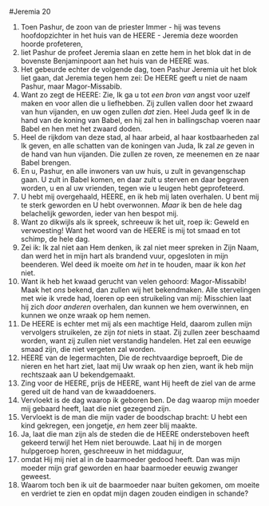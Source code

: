 #Jeremia 20
1. Toen Pashur, de zoon van de priester Immer - hij was tevens hoofdopzichter in het huis van de HEERE - Jeremia deze woorden hoorde profeteren,
2. liet Pashur de profeet Jeremia slaan en zette hem in het blok dat in de bovenste Benjaminpoort aan het huis van de HEERE was.
3. Het gebeurde echter de volgende dag, toen Pashur Jeremia uit het blok liet gaan, dat Jeremia tegen hem zei: De HEERE geeft u niet de naam Pashur, maar Magor-Missabib.
4. Want zo zegt de HEERE: Zie, Ik ga u tot *een bron van* angst voor uzelf maken en voor allen die u liefhebben. Zij zullen vallen door het zwaard van hun vijanden, en uw ogen zullen *dat* zien. Heel Juda geef Ik in de hand van de koning van Babel, en hij zal hen in ballingschap voeren naar Babel en hen met het zwaard doden.
5. Heel de rijkdom van deze stad, al haar arbeid, al haar kostbaarheden zal Ik geven, en alle schatten van de koningen van Juda, Ik zal *ze* geven in de hand van hun vijanden. Die zullen ze roven, ze meenemen en ze naar Babel brengen.
6. En u, Pashur, en alle inwoners van uw huis, u zult in gevangenschap gaan. U zult in Babel komen, en daar zult u sterven en daar begraven worden, u en al uw vrienden, tegen wie u leugen hebt geprofeteerd.
7. U hebt mij overgehaald, HEERE, en ik heb mij laten overhalen. U bent mij te sterk geworden en U hebt overwonnen. *Maar* ik ben de hele dag belachelijk geworden, ieder van hen bespot mij. 
8. Want zo dikwijls als ik spreek, schreeuw ik het uit, roep ik: Geweld en verwoesting! Want het woord van de HEERE is mij tot smaad en tot schimp, de hele dag. 
9. Zei ik: Ik zal niet aan Hem denken, ik zal niet meer spreken in Zijn Naam, dan werd het in mijn hart als brandend vuur, opgesloten in mijn beenderen. Wel deed ik moeite om *het* in te houden, maar ik kon *het* niet. 
10. Want ik heb het kwaad gerucht van velen gehoord: Magor-Missabib! Maak het *ons* bekend, dan zullen wij het bekendmaken. Alle stervelingen met wie ik vrede had, loeren op een struikeling van mij: Misschien laat hij zich *door anderen* overhalen, dan kunnen we hem overwinnen, en kunnen we onze wraak op hem nemen. 
11. De HEERE is echter met mij als een machtige Held, daarom zullen mijn vervolgers struikelen, ze zijn *tot* niets in staat. Zij zullen zeer beschaamd worden, want zij zullen niet verstandig handelen. Het zal een eeuwige smaad zijn, die niet vergeten zal worden. 
12. HEERE van de legermachten, Die de rechtvaardige beproeft, Die de nieren en het hart ziet, laat mij Uw wraak op hen zien, want ik heb mijn rechtszaak aan U bekendgemaakt. 
13. Zing voor de HEERE, prijs de HEERE, want Hij heeft de ziel van de arme gered uit de hand van de kwaaddoeners. 
14. Vervloekt is de dag waarop ik geboren ben. De dag waarop mijn moeder mij gebaard heeft, laat die niet gezegend zijn. 
15. Vervloekt is de man die mijn vader de boodschap bracht: U hebt een kind gekregen, een jongetje, *en* hem zeer blij maakte. 
16. Ja, laat die man zijn als de steden die de HEERE ondersteboven heeft gekeerd terwijl het Hem niet berouwde. Laat hij in de morgen hulpgeroep horen, geschreeuw in het middaguur, 
17. omdat Hij mij niet al in de baarmoeder gedood heeft. Dan was mijn moeder mijn graf geworden en haar baarmoeder eeuwig zwanger geweest. 
18. Waarom toch ben ik uit de baarmoeder naar buiten gekomen, om moeite en verdriet te zien en opdat mijn dagen zouden eindigen in schande?

